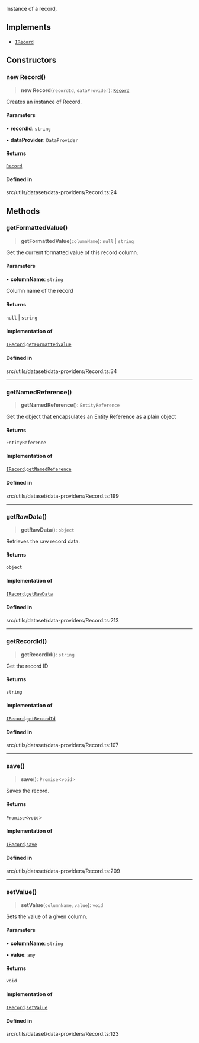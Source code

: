 Instance of a record,

## Implements

- [`IRecord`](../interfaces/IRecord.md)

## Constructors

### new Record()

> **new Record**(`recordId`, `dataProvider`): [`Record`](Record.md)

Creates an instance of Record.

#### Parameters

• **recordId**: `string`

• **dataProvider**: `DataProvider`

#### Returns

[`Record`](Record.md)

#### Defined in

src/utils/dataset/data-providers/Record.ts:24

## Methods

### getFormattedValue()

> **getFormattedValue**(`columnName`): `null` \| `string`

Get the current formatted value of this record column.

#### Parameters

• **columnName**: `string`

Column name of the record

#### Returns

`null` \| `string`

#### Implementation of

[`IRecord`](../interfaces/IRecord.md).[`getFormattedValue`](../interfaces/IRecord.md#getformattedvalue)

#### Defined in

src/utils/dataset/data-providers/Record.ts:34

***

### getNamedReference()

> **getNamedReference**(): `EntityReference`

Get the object that encapsulates an Entity Reference as a plain object

#### Returns

`EntityReference`

#### Implementation of

[`IRecord`](../interfaces/IRecord.md).[`getNamedReference`](../interfaces/IRecord.md#getnamedreference)

#### Defined in

src/utils/dataset/data-providers/Record.ts:199

***

### getRawData()

> **getRawData**(): `object`

Retrieves the raw record data.

#### Returns

`object`

#### Implementation of

[`IRecord`](../interfaces/IRecord.md).[`getRawData`](../interfaces/IRecord.md#getrawdata)

#### Defined in

src/utils/dataset/data-providers/Record.ts:213

***

### getRecordId()

> **getRecordId**(): `string`

Get the record ID

#### Returns

`string`

#### Implementation of

[`IRecord`](../interfaces/IRecord.md).[`getRecordId`](../interfaces/IRecord.md#getrecordid)

#### Defined in

src/utils/dataset/data-providers/Record.ts:107

***

### save()

> **save**(): `Promise`\<`void`\>

Saves the record.

#### Returns

`Promise`\<`void`\>

#### Implementation of

[`IRecord`](../interfaces/IRecord.md).[`save`](../interfaces/IRecord.md#save)

#### Defined in

src/utils/dataset/data-providers/Record.ts:209

***

### setValue()

> **setValue**(`columnName`, `value`): `void`

Sets the value of a given column.

#### Parameters

• **columnName**: `string`

• **value**: `any`

#### Returns

`void`

#### Implementation of

[`IRecord`](../interfaces/IRecord.md).[`setValue`](../interfaces/IRecord.md#setvalue)

#### Defined in

src/utils/dataset/data-providers/Record.ts:123

